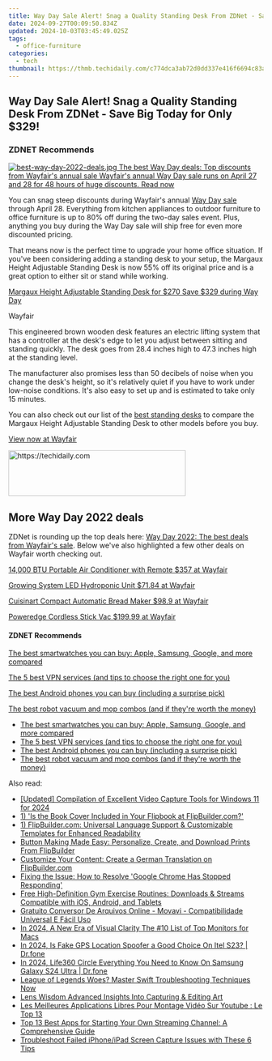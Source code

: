 ```yaml
---
title: Way Day Sale Alert! Snag a Quality Standing Desk From ZDNet - Save Big Today for Only $329!
date: 2024-09-27T00:09:50.834Z
updated: 2024-10-03T03:45:49.025Z
tags:
  - office-furniture
categories:
  - tech
thumbnail: https://thmb.techidaily.com/c774dca3ab72d0dd337e416f6694c83a3258e570406ced6f2d33110479fdae4a.jpg
---
```


## Way Day Sale Alert! Snag a Quality Standing Desk From ZDNet - Save Big Today for Only $329!

### **ZDNET** Recommends

[![best-way-day-2022-deals.jpg](https://www.zdnet.com/a/img/resize/d2387210e096ba2e5a0f57dfa6f90a503eb0d55d/2022/04/27/4e9d3b65-8c00-4cad-90b3-93ab7a00f3c0/best-way-day-2022-deals.jpg?auto=webp&fit=crop&frame=1&height=238.5&width=459) The best Way Day deals: Top discounts from Wayfair's annual sale Wayfair's annual Way Day sale runs on April 27 and 28 for 48 hours of huge discounts.  Read now](https://www.zdnet.com/article/best-way-day-deals/)

You can snag steep discounts during Wayfair's annual [Way Day sale](https://www.zdnet.com/article/best-way-day-deals/) through April 28\. Everything from kitchen appliances to outdoor furniture to office furniture is up to 80% off during the two-day sales event. Plus, anything you buy during the Way Day sale will ship free for even more discounted pricing. 

That means now is the perfect time to upgrade your home office situation. If you've been considering adding a standing desk to your setup, the Margaux Height Adjustable Standing Desk is now 55% off its original price and is a great option to either sit or stand while working. 

[Margaux Height Adjustable Standing Desk for $270 Save $329 during Way Day](https://www.anrdoezrs.net/click-9041660-15735083?url=https%3A%2F%2Fwww.wayfair.com%2Ffurniture%2Fpdp%2Fupper-square-margaux-height-adjustable-standing-desk-w006059911.html&sid=zd-%5F%5FCOM%5FCLICK%5FID%5F%5F-dtp) 

Wayfair

This engineered brown wooden desk features an electric lifting system that has a controller at the desk's edge to let you adjust between sitting and standing quickly. The desk goes from 28.4 inches high to 47.3 inches high at the standing level.

The manufacturer also promises less than 50 decibels of noise when you change the desk's height, so it's relatively quiet if you have to work under low-noise conditions. It's also easy to set up and is estimated to take only 15 minutes.

You can also check out our list of the [best standing desks](https://www.zdnet.com/home-and-office/smart-office/best-standing-desks/) to compare the Margaux Height Adjustable Standing Desk to other models before you buy. 

[View now at Wayfair](https://www.anrdoezrs.net/click-9041660-15735083?url=https%3A%2F%2Fwww.wayfair.com%2Ffurniture%2Fpdp%2Fupper-square-margaux-height-adjustable-standing-desk-w006059911.html&sid=zd-%5F%5FCOM%5FCLICK%5FID%5F%5F-dtp) 

<!-- affiliate ads begin -->
<a href="https://unicoeye.pxf.io/c/5597632/2148771/18498" target="_top" id="2148771">
  <img src="//a.impactradius-go.com/display-ad/18498-2148771" border="0" alt="https://techidaily.com" width="350" height="90"/>
</a>
<img height="0" width="0" src="https://unicoeye.pxf.io/i/5597632/2148771/18498" style="position:absolute;visibility:hidden;" border="0" />
<!-- affiliate ads end -->

## More Way Day 2022 deals

ZDNet is rounding up the top deals here: [Way Day 2022: The best deals from Wayfair's sale](https://www.zdnet.com/article/best-way-day-deals/). Below we've also highlighted a few other deals on Wayfair worth checking out.

[14,000 BTU Portable Air Conditioner with Remote $357 at Wayfair](https://go.shopyourlikes.com/pi/57b1affae07d0329f9a4b3b0c0954f23e94a230b?afId=614548&afCampaignId=zd-%5F%5FCOM%5FCLICK%5FID%5F%5F-dtp&afCreativeId=2993&afPlacementId=2)

[Growing System LED Hydroponic Unit $71.84 at Wayfair](https://go.shopyourlikes.com/pi/d4e43dad64d38c20e8f1d176bd2041ecc1ddc221?afId=614548&afCampaignId=zd-%5F%5FCOM%5FCLICK%5FID%5F%5F-dtp&afCreativeId=2993&afPlacementId=2)

[Cuisinart Compact Automatic Bread Maker $98.9 at Wayfair](https://go.shopyourlikes.com/pi/90aea63ece32ff26b39f377c79ae2062f8a7c587?afId=614548&afCampaignId=zd-%5F%5FCOM%5FCLICK%5FID%5F%5F-dtp&afCreativeId=2993&afPlacementId=2)

[Poweredge Cordless Stick Vac $199.99 at Wayfair](https://www.anrdoezrs.net/click-9041660-15735083?url=https%3A%2F%2Fwww.wayfair.com%2Fappliances%2Fpdp%2Fbissell-poweredge-cordless-stick-vac-bse10145.html&sid=zd-%5F%5FCOM%5FCLICK%5FID%5F%5F-dtp)

#### **ZDNET** Recommends

[The best smartwatches you can buy: Apple, Samsung, Google, and more compared](https://www.zdnet.com/article/best-smartwatch/ "The best smartwatches you can buy: Apple, Samsung, Google, and more compared")

[The 5 best VPN services (and tips to choose the right one for you)](https://www.zdnet.com/article/best-vpn/ "The 5 best VPN services (and tips to choose the right one for you)")

[The best Android phones you can buy (including a surprise pick)](https://www.zdnet.com/article/best-android-phone/ "The best Android phones you can buy (including a surprise pick)")

[The best robot vacuum and mop combos (and if they're worth the money)](https://www.zdnet.com/article/best-robot-vacuum-mop/ "The best robot vacuum and mop combos (and if they're worth the money)")

* [The best smartwatches you can buy: Apple, Samsung, Google, and more compared](https://www.zdnet.com/article/best-smartwatch/ "The best smartwatches you can buy: Apple, Samsung, Google, and more compared")
* [The 5 best VPN services (and tips to choose the right one for you)](https://www.zdnet.com/article/best-vpn/ "The 5 best VPN services (and tips to choose the right one for you)")
* [The best Android phones you can buy (including a surprise pick)](https://www.zdnet.com/article/best-android-phone/ "The best Android phones you can buy (including a surprise pick)")
* [The best robot vacuum and mop combos (and if they're worth the money)](https://www.zdnet.com/article/best-robot-vacuum-mop/ "The best robot vacuum and mop combos (and if they're worth the money)")

<ins class="adsbygoogle"
     style="display:block"
     data-ad-format="autorelaxed"
     data-ad-client="ca-pub-7571918770474297"
     data-ad-slot="1223367746"></ins>

<ins class="adsbygoogle"
     style="display:block"
     data-ad-client="ca-pub-7571918770474297"
     data-ad-slot="8358498916"
     data-ad-format="auto"
     data-full-width-responsive="true"></ins>

<span class="atpl-alsoreadstyle">Also read:</span>
<div><ul>
<li><a href="https://video-screen-grab.techidaily.com/updated-compilation-of-excellent-video-capture-tools-for-windows-11-for-2024/"><u>[Updated] Compilation of Excellent Video Capture Tools for Windows 11 for 2024</u></a></li>
<li><a href="https://win-docs.techidaily.com/1-is-the-book-cover-included-in-your-flipbook-at-flipbuildercom/"><u>1) 'Is the Book Cover Included in Your Flipbook at FlipBuilder.com?'</u></a></li>
<li><a href="https://win-docs.techidaily.com/1-flipbuildercom-universal-language-support-and-customizable-templates-for-enhanced-readability/"><u>1) FlipBuilder.com: Universal Language Support & Customizable Templates for Enhanced Readability</u></a></li>
<li><a href="https://win-docs.techidaily.com/button-making-made-easy-personalize-create-and-download-prints-from-flipbuilder/"><u>Button Making Made Easy: Personalize, Create, and Download Prints From FlipBuilder</u></a></li>
<li><a href="https://win-docs.techidaily.com/customize-your-content-create-a-german-translation-on-flipbuildercom/"><u>Customize Your Content: Create a German Translation on FlipBuilder.com</u></a></li>
<li><a href="https://tech-hub.techidaily.com/fixing-the-issue-how-to-resolve-google-chrome-has-stopped-responding/"><u>Fixing the Issue: How to Resolve 'Google Chrome Has Stopped Responding'</u></a></li>
<li><a href="https://solve-news.techidaily.com/free-high-definition-gym-exercise-routines-downloads-and-streams-compatible-with-ios-android-and-tablets/"><u>Free High-Definition Gym Exercise Routines: Downloads & Streams Compatible with iOS, Android, and Tablets</u></a></li>
<li><a href="https://win-docs.techidaily.com/gratuito-conversor-de-arquivos-online-movavi-compatibilidade-universal-e-facil-uso/"><u>Gratuito Conversor De Arquivos Online - Movavi - Compatibilidade Universal E Fácil Uso</u></a></li>
<li><a href="https://extra-information.techidaily.com/in-2024-a-new-era-of-visual-clarity-the-10-list-of-top-monitors-for-macs/"><u>In 2024, A New Era of Visual Clarity The #10 List of Top Monitors for Macs</u></a></li>
<li><a href="https://phone-solutions.techidaily.com/in-2024-is-fake-gps-location-spoofer-a-good-choice-on-itel-s23-drfone-by-drfone-virtual-android/"><u>In 2024, Is Fake GPS Location Spoofer a Good Choice On Itel S23? | Dr.fone</u></a></li>
<li><a href="https://phone-solutions.techidaily.com/in-2024-life360-circle-everything-you-need-to-know-on-samsung-galaxy-s24-ultra-drfone-by-drfone-virtual-android/"><u>In 2024, Life360 Circle Everything You Need to Know On Samsung Galaxy S24 Ultra | Dr.fone</u></a></li>
<li><a href="https://win-solutions.techidaily.com/1722994030467-league-of-legends-woes-master-swift-troubleshooting-techniques-now/"><u>League of Legends Woes? Master Swift Troubleshooting Techniques Now</u></a></li>
<li><a href="https://extra-tips.techidaily.com/lens-wisdom-advanced-insights-into-capturing-and-editing-art/"><u>Lens Wisdom Advanced Insights Into Capturing & Editing Art</u></a></li>
<li><a href="https://win-docs.techidaily.com/les-meilleures-applications-libres-pour-montage-video-sur-youtube-le-top-13/"><u>Les Meilleures Applications Libres Pour Montage Vidéo Sur Youtube : Le Top 13</u></a></li>
<li><a href="https://win-docs.techidaily.com/top-13-best-apps-for-starting-your-own-streaming-channel-a-comprehensive-guide/"><u>Top 13 Best Apps for Starting Your Own Streaming Channel: A Comprehensive Guide</u></a></li>
<li><a href="https://vp-tips.techidaily.com/troubleshoot-failed-iphoneipad-screen-capture-issues-with-these-6-tips/"><u>Troubleshoot Failed iPhone/iPad Screen Capture Issues with These 6 Tips</u></a></li>
</ul></div>

